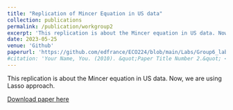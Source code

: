 ```yaml
---
title: "Replication of Mincer Equation in US data"
collection: publications
permalink: /publication/workgroup2
excerpt: 'This replication is about the Mincer equation in US data. Now, we are using Lasso approach.'
date: 2023-05-25
venue: 'Github'
paperurl: 'https://github.com/edfrance/ECO224/blob/main/Labs/Group6_lab2_python.ipynb'
#citation: 'Your Name, You. (2010). &quot;Paper Title Number 2.&quot; <i>Journal 1</i>. 1(2).'
---
```

This replication is about the Mincer equation in US data. Now, we are using Lasso approach.

[Download paper here](https://github.com/edfrance/ECO224/blob/main/Labs/Group6_lab2_python.ipynb)

